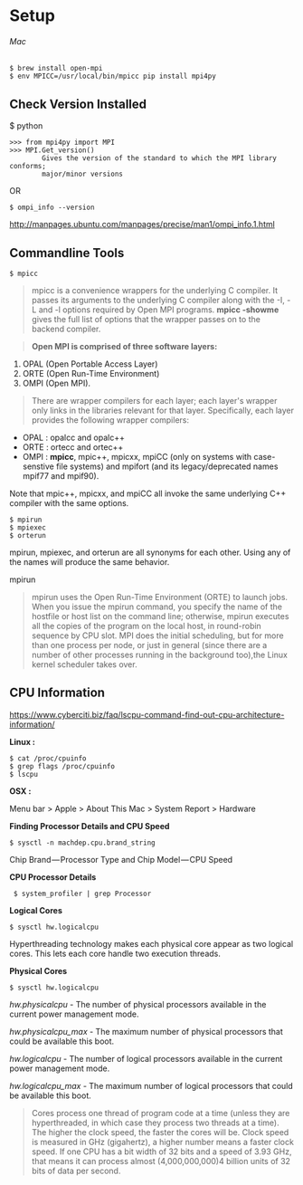 **Setup**
=========
###### Mac
    $ brew install open-mpi
    $ env MPICC=/usr/local/bin/mpicc pip install mpi4py

**Check Version Installed**
--
$ python

	>>> from mpi4py import MPI
	>>> MPI.Get_version()
			Gives the version of the standard to which the MPI library conforms;
			major/minor versions
OR

`$ ompi_info --version`

http://manpages.ubuntu.com/manpages/precise/man1/ompi_info.1.html


**Commandline Tools**
--
	$ mpicc   
> mpicc is a convenience wrappers for the underlying C compiler. It passes its arguments to the underlying C compiler along with the -I, -L and -l options required by Open MPI programs.
**mpicc -showme** gives the full list of options that the wrapper passes on to the backend compiler.

> **Open MPI is comprised of three software layers:** 
1. OPAL (Open Portable Access Layer)
2. ORTE (Open Run-Time Environment)
3. OMPI (Open MPI).
> There are wrapper compilers for each layer; each layer's wrapper only links in the libraries relevant for that layer. Specifically, each layer provides the following wrapper compilers:
- OPAL : opalcc and opalc++
- ORTE : ortecc and ortec++
- OMPI : **mpicc**, mpic++, mpicxx, mpiCC (only on systems with case-senstive file systems) and mpifort (and its legacy/deprecated names mpif77 and mpif90). 

Note that mpic++, mpicxx, and mpiCC all invoke the same underlying C++ compiler with the same options. 

	$ mpirun
	$ mpiexec
	$ orterun
mpirun, mpiexec, and orterun are all synonyms for each other. Using any of the names will produce the same behavior.

 mpirun
> mpirun uses the Open Run-Time Environment (ORTE) to launch jobs.  
When you issue the mpirun command, you specify the name of the hostfile or host list on the command line; otherwise, mpirun executes all the copies of the program on the local host, in round-robin sequence by CPU slot. 
MPI does the initial scheduling, but for more than one process per node, or just in general (since there are a number of other processes running in the background too),the Linux kernel scheduler takes over.


**CPU Information**
--
https://www.cyberciti.biz/faq/lscpu-command-find-out-cpu-architecture-information/

**Linux :**

    $ cat /proc/cpuinfo        
	$ grep flags /proc/cpuinfo
    $ lscpu
**OSX :**

Menu bar > Apple > About This Mac > System Report > Hardware

**Finding Processor Details and CPU Speed**

`$ sysctl -n machdep.cpu.brand_string`
    
Chip Brand — Processor Type and Chip Model — CPU Speed

**CPU Processor Details**

` $ system_profiler | grep Processor`

**Logical Cores**

`$ sysctl hw.logicalcpu`

Hyperthreading technology makes each physical core appear as two logical cores. This lets each core handle two execution threads.

**Physical Cores**

`$ sysctl hw.logicalcpu`

*hw.physicalcpu* - The number of physical processors available in the current power management mode.

*hw.physicalcpu_max* - The maximum number of physical processors that could be available this boot.

*hw.logicalcpu* - The number of logical processors available in the current power management mode.

*hw.logicalcpu_max* - The maximum number of logical processors that could be available this boot.

> Cores process one thread of program code at a time (unless they are hyperthreaded, in which case they process two threads at a time).
The higher the clock speed, the faster the cores will be. Clock speed is measured in GHz (gigahertz), a higher number means a faster clock speed.
If one CPU has a bit width of 32 bits and a speed of 3.93 GHz, that means it can process almost (4,000,000,000)4 billion units of 32 bits of data per second.
